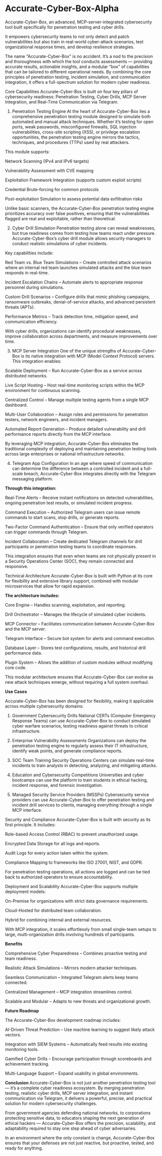 # Accurate-Cyber-Box-Alpha
 Accurate-Cyber-Box, an advanced, MCP-server-integrated cybersecurity tool built specifically for penetration testing and cyber drills. 

It empowers cybersecurity teams to not only detect and patch vulnerabilities but also train in real-world cyber-attack scenarios, test organizational response times, and develop resilience strategies.

The name "Accurate-Cyber-Box" is no accident. It’s a nod to the precision and thoroughness with which the tool conducts assessments — providing accurate results, actionable insights, and a modular “box” of capabilities that can be tailored to different operational needs. By combining the core principles of penetration testing, incident simulation, and communication integration, it offers a full-spectrum solution for modern cyber readiness.

Core Capabilities
Accurate-Cyber-Box is built on four key pillars of cybersecurity readiness: Penetration Testing, Cyber Drills, MCP Server Integration, and Real-Time Communication via Telegram.

1. Penetration Testing Engine
At the heart of Accurate-Cyber-Box lies a comprehensive penetration testing module designed to simulate both automated and manual attack techniques. Whether it’s testing for open ports, weak passwords, misconfigured firewalls, SQL injection vulnerabilities, cross-site scripting (XSS), or privilege escalation opportunities, the penetration testing engine mirrors the tactics, techniques, and procedures (TTPs) used by real attackers.

This module supports:

Network Scanning (IPv4 and IPv6 targets)

Vulnerability Assessment with CVE mapping

Exploitation Framework Integration (supports custom exploit scripts)

Credential Brute-forcing for common protocols

Post-exploitation Simulation to assess potential data exfiltration risks

Unlike basic scanners, the Accurate-Cyber-Box penetration testing engine prioritizes accuracy over false positives, ensuring that the vulnerabilities flagged are real and exploitable, rather than theoretical.

2. Cyber Drill Simulation
Penetration testing alone can reveal weaknesses, but true readiness comes from testing how teams react under pressure. Accurate-Cyber-Box’s cyber drill module allows security managers to conduct realistic simulations of cyber incidents.

Key capabilities include:

Red Team vs. Blue Team Simulations – Create controlled attack scenarios where an internal red team launches simulated attacks and the blue team responds in real-time.

Incident Escalation Chains – Automate alerts to appropriate response personnel during simulations.

Custom Drill Scenarios – Configure drills that mimic phishing campaigns, ransomware outbreaks, denial-of-service attacks, and advanced persistent threats (APTs).

Performance Metrics – Track detection time, mitigation speed, and communication efficiency.

With cyber drills, organizations can identify procedural weaknesses, improve collaboration across departments, and measure improvements over time.

3. MCP Server Integration
One of the unique strengths of Accurate-Cyber-Box is its native integration with MCP (Model Context Protocol) servers. This integration enables:

Scalable Deployment – Run Accurate-Cyber-Box as a service across distributed networks.

Live Script Hosting – Host real-time monitoring scripts within the MCP environment for continuous scanning.

Centralized Control – Manage multiple testing agents from a single MCP dashboard.

Multi-User Collaboration – Assign roles and permissions for penetration testers, network engineers, and incident managers.

Automated Report Generation – Produce detailed vulnerability and drill performance reports directly from the MCP interface.

By leveraging MCP integration, Accurate-Cyber-Box eliminates the traditional complexity of deploying and maintaining penetration testing tools across large enterprises or national infrastructure networks.

4. Telegram App Configuration
In an age where speed of communication can determine the difference between a controlled incident and a full-scale breach, Accurate-Cyber-Box integrates directly with the Telegram messaging platform.

**Through this integration:**

Real-Time Alerts – Receive instant notifications on detected vulnerabilities, ongoing penetration test results, or simulated incident progress.

Command Execution – Authorized Telegram users can issue remote commands to start scans, stop drills, or generate reports.

Two-Factor Command Authentication – Ensure that only verified operators can trigger commands through Telegram.

Incident Collaboration – Create dedicated Telegram channels for drill participants or penetration testing teams to coordinate responses.

This integration ensures that even when teams are not physically present in a Security Operations Center (SOC), they remain connected and responsive.

Technical Architecture
Accurate-Cyber-Box is built with Python at its core for flexibility and extensive library support, combined with modular microservices that allow for rapid expansion.

**The architecture includes:**

Core Engine – Handles scanning, exploitation, and reporting.

Drill Orchestrator – Manages the lifecycle of simulated cyber incidents.

MCP Connector – Facilitates communication between Accurate-Cyber-Box and the MCP server.

Telegram Interface – Secure bot system for alerts and command execution.

Database Layer – Stores test configurations, results, and historical drill performance data.

Plugin System – Allows the addition of custom modules without modifying core code.

This modular architecture ensures that Accurate-Cyber-Box can evolve as new attack techniques emerge, without requiring a full system overhaul.

**Use Cases**

Accurate-Cyber-Box has been designed for flexibility, making it applicable across multiple cybersecurity domains:

1. Government Cybersecurity Drills
National CERTs (Computer Emergency Response Teams) can use Accurate-Cyber-Box to conduct simulated cyber warfare scenarios, testing readiness against threats to critical infrastructure.

2. Enterprise Vulnerability Assessments
Organizations can deploy the penetration testing engine to regularly assess their IT infrastructure, identify weak points, and generate compliance reports.

3. SOC Team Training
Security Operations Centers can simulate real-time incidents to train analysts in detecting, analyzing, and mitigating attacks.

4. Education and Cybersecurity Competitions
Universities and cyber bootcamps can use the platform to train students in ethical hacking, incident response, and forensic investigation.

5. Managed Security Service Providers (MSSPs)
Cybersecurity service providers can use Accurate-Cyber-Box to offer penetration testing and incident drill services to clients, managing everything through a single MCP interface.

Security and Compliance
Accurate-Cyber-Box is built with security as its first principle. It includes:

Role-based Access Control (RBAC) to prevent unauthorized usage.

Encrypted Data Storage for all logs and reports.

Audit Logs for every action taken within the system.

Compliance Mapping to frameworks like ISO 27001, NIST, and GDPR.

For penetration testing operations, all actions are logged and can be tied back to authorized operators to ensure accountability.

Deployment and Scalability
Accurate-Cyber-Box supports multiple deployment models:

On-Premise for organizations with strict data governance requirements.

Cloud-Hosted for distributed team collaboration.

Hybrid for combining internal and external resources.

With MCP integration, it scales effortlessly from small single-team setups to large, multi-organization drills involving hundreds of participants.

**Benefits**

Comprehensive Cyber Preparedness – Combines proactive testing and team readiness.

Realistic Attack Simulations – Mirrors modern attacker techniques.

Seamless Communication – Integrated Telegram alerts keep teams connected.

Centralized Management – MCP integration streamlines control.

Scalable and Modular – Adapts to new threats and organizational growth.

**Future Roadmap**

The Accurate-Cyber-Box development roadmap includes:

AI-Driven Threat Prediction – Use machine learning to suggest likely attack vectors.

Integration with SIEM Systems – Automatically feed results into existing monitoring tools.

Gamified Cyber Drills – Encourage participation through scoreboards and achievement tracking.

Multi-Language Support – Expand usability in global environments.

**Conclusion**
Accurate-Cyber-Box is not just another penetration testing tool — it’s a complete cyber readiness ecosystem. By merging penetration testing, realistic cyber drills, MCP server integration, and instant communication via Telegram, it delivers a powerful, precise, and practical solution for modern cybersecurity challenges.

From government agencies defending national networks, to corporations protecting sensitive data, to educators shaping the next generation of ethical hackers — Accurate-Cyber-Box offers the precision, scalability, and adaptability required to stay one step ahead of cyber adversaries.

In an environment where the only constant is change, Accurate-Cyber-Box ensures that your defenses are not just reactive, but proactive, tested, and ready for anything.
